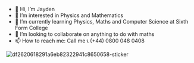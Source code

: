 - 👋 Hi, I’m Jayden
- 👀 I’m interested in Physics and Mathematics
- 🌱 I’m currently learning Physics, Maths and Computer Science at Sixth Form College 
- 💞️ I’m looking to collaborate on anything to do with maths
- 📫 How to reach me: Call me 📞 (+44) 0800 048 0408


![df2620618291a6eb82322941c8650658-sticker](https://user-images.githubusercontent.com/117695663/200737180-35464859-3ee4-4eb3-8c48-c202895197f4.png)

<!---
5I7rzK1jZwgjrmKu2CwQ/5I7rzK1jZwgjrmKu2CwQ is a ✨ special ✨ repository because its `README.md` (this file) appears on your GitHub profile.
You can click the Preview link to take a look at your changes.
--->
